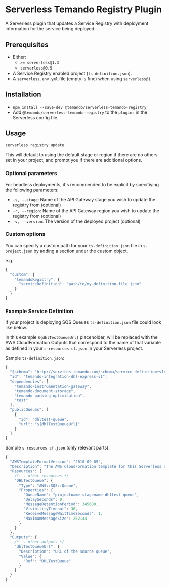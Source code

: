 # Serverless Temando Registry Plugin

A Serverless plugin that updates a Service Registry with deployment information for the service being deployed.

## Prerequisites

- Either:
  - `>= serverless@1.3`
  - `serverless@0.5`
- A Service Registry enabled project (`ts-definition.json`).
- A `serverless.env.yml` file (empty is fine) when using `serverless@1`

## Installation

- `npm install --save-dev @temando/serverless-temando-registry`
- Add `@temando/serverless-temando-registry` to the `plugins` in the Serverless config file.


## Usage

```sh
serverless registry update
```

This will default to using the default stage or region if there are no others set in your project, and prompt you if there are additional options.

### Optional parameters

For headless deployments, it's recommended to be explicit by specifiying the following parameters:

- `-s, --stage`: Name of the API Gateway stage you wish to update the registry from (optional)
- `-r, --region`: Name of the API Gateway region you wish to update the registry from (optional)
- `-v, --version`: The version of the deployed project (optional)

### Custom options

You can specify a custom path for your `ts-definition.json` file in `s-project.json` by adding a section under the custom object.

e.g.

```javascript
{
  "custom": {
    "temandoRegistry": {
      "serviceDefinition": "path/to/my-definition-file.json"
    }
  }
}
```

### Example Service Definition

If your project is deploying SQS Queues `ts-definition.json` file could look like below.

In this example `${dhlTestQueueUrl}` placeholder, will be replaced with the AWS CloudFormation Outputs that correspond to the name of that variable as defined in your `s-resources-cf.json` in your Serverless project.

Sample `ts-definition.json`:

```javascript
{
  "$schema": "http://services.temando.com/schema/service-definition+v1#",
  "id": "temando-integration-dhl-express-v1",
  "dependencies": [
    "temando-instrumentation-gateway",
    "temando-document-storage",
    "temando-packing-optimisation",
    "test"
  ],
  "publicQueues": [
    {
      "id": "dhltest-queue",
      "url": "${dhlTestQueueUrl}"
    }
  ]
}
```

Sample `s-resources-cf.json` (only relevant parts):

```javascript
{
  "AWSTemplateFormatVersion": "2010-09-09",
  "Description": "The AWS CloudFormation template for this Serverless application's resources outside of Lambdas and Api Gateway",
  "Resources": {
    /*... other resources */
    "DHLTestQueue": {
      "Type": "AWS::SQS::Queue",
      "Properties": {
        "QueueName": "projectname-stagename-dhltest-queue",
        "DelaySeconds": 0,
        "MessageRetentionPeriod": 345600,
        "VisibilityTimeout": 30,
        "ReceiveMessageWaitTimeSeconds": 1,
        "MaximumMessageSize": 262144
      }
    }
  },
  "Outputs": {
    /*... other outputs */
    "dhlTestQueueUrl": {
      "Description": "URL of the source queue",
      "Value": {
        "Ref": "DHLTestQueue"
      }
    }
  }
}
```
